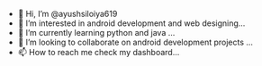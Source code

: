 - 👋 Hi, I’m @ayushsiloiya619
- 👀 I’m interested in android development and web designing...
- 🌱 I’m currently learning python and java ...
- 💞️ I’m looking to collaborate on android development projects ...
- 📫 How to reach me check my dashboard...

<!---
ayushsiloiya619/ayushsiloiya619 is a ✨ special ✨ repository because its `README.md` (this file) appears on your GitHub profile.
You can click the Preview link to take a look at your changes.
--->
